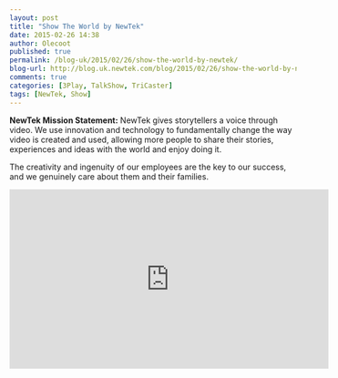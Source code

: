 ```yaml
---
layout: post
title: "Show The World by NewTek"
date: 2015-02-26 14:38
author: Olecoot
published: true
permalink: /blog-uk/2015/02/26/show-the-world-by-newtek/
blog-url: http://blog.uk.newtek.com/blog/2015/02/26/show-the-world-by-newtek/
comments: true
categories: [3Play, TalkShow, TriCaster]
tags: [NewTek, Show]
---
```

**NewTek Mission Statement:** NewTek gives storytellers a voice through video. We use innovation and technology to fundamentally change the way video is created and used, allowing more people to share their stories, experiences and ideas with the world and enjoy doing it.

The creativity and ingenuity of our employees are the key to our success, and we genuinely care about them and their families.

<iframe src="https://www.youtube.com/embed/JP1itC-UKI0" width="560" height="315" frameborder="0" allowfullscreen="allowfullscreen"></iframe>
